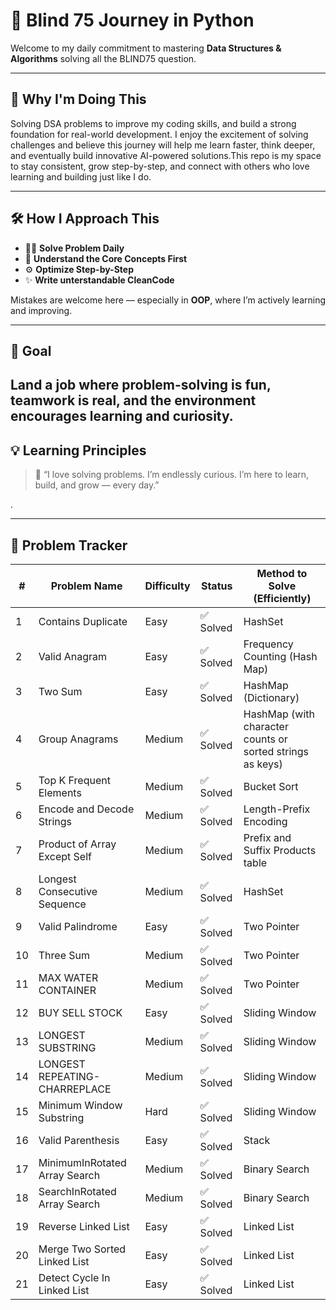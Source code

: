 # 🧠 Blind 75 Journey in Python

Welcome to my daily commitment to mastering **Data Structures & Algorithms** solving all the BLIND75 question.

---

## 🎯 Why I'm Doing This

Solving DSA problems to improve my coding skills, and build a strong foundation for real-world development.
I enjoy the excitement of solving challenges and believe this journey will help me learn faster, think deeper, and eventually build innovative AI-powered solutions.This repo is my space to stay consistent, grow step-by-step, and connect with others who love learning and building just like I do.

---

## 🛠️ How I Approach This

- 👨‍💻 **Solve Problem Daily**
- 🧩 **Understand the Core Concepts First**
- ⚙️ **Optimize Step-by-Step**
- ✨ **Write unterstandable CleanCode**

Mistakes are welcome here — especially in **OOP**, where I’m actively learning and improving.

---

## 🚀 Goal

## Land a job where **problem-solving is fun**, teamwork is real, and the environment encourages learning and curiosity.

## 💡 Learning Principles

> 💬 “I love solving problems. I’m endlessly curious. I’m here to learn, build, and grow — every day.”

.

---

## 🧩 Problem Tracker

| #   | Problem Name                  | Difficulty | Status    | Method to Solve (Efficiently)                             |
| --- | ----------------------------- | ---------- | --------- | --------------------------------------------------------- |
| 1   | Contains Duplicate            | Easy       | ✅ Solved | HashSet                                                   |
| 2   | Valid Anagram                 | Easy       | ✅ Solved | Frequency Counting (Hash Map)                             |
| 3   | Two Sum                       | Easy       | ✅ Solved | HashMap (Dictionary)                                      |
| 4   | Group Anagrams                | Medium     | ✅ Solved | HashMap (with character counts or sorted strings as keys) |
| 5   | Top K Frequent Elements       | Medium     | ✅ Solved | Bucket Sort                                               |
| 6   | Encode and Decode Strings     | Medium     | ✅ Solved | Length-Prefix Encoding                                    |
| 7   | Product of Array Except Self  | Medium     | ✅ Solved | Prefix and Suffix Products table                          |
| 8   | Longest Consecutive Sequence  | Medium     | ✅ Solved | HashSet                                                   |
| 9   | Valid Palindrome              | Easy       | ✅ Solved | Two Pointer                                               |
| 10  | Three Sum                     | Medium     | ✅ Solved | Two Pointer                                               |
| 11  | MAX WATER CONTAINER           | Medium     | ✅ Solved | Two Pointer                                               |
| 12  | BUY SELL STOCK                | Easy       | ✅ Solved | Sliding Window                                            |
| 13  | LONGEST SUBSTRING             | Medium     | ✅ Solved | Sliding Window                                            |
| 14  | LONGEST REPEATING-CHARREPLACE | Medium     | ✅ Solved | Sliding Window                                            |
| 15  | Minimum Window Substring      | Hard       | ✅ Solved | Sliding Window                                            |
| 16  | Valid Parenthesis             | Easy       | ✅ Solved | Stack                                                     |
| 17  | MinimumInRotated Array Search | Medium     | ✅ Solved | Binary Search                                             |
| 18  | SearchInRotated Array Search  | Medium     | ✅ Solved | Binary Search                                             |
| 19  | Reverse Linked List           | Easy       | ✅ Solved | Linked List                                               |
| 20  | Merge Two Sorted Linked List  | Easy       | ✅ Solved | Linked List                                               |
| 21  | Detect Cycle In Linked List   | Easy       | ✅ Solved | Linked List                                               |
